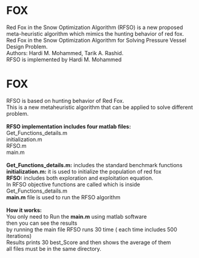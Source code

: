 # FOX
Red Fox in the Snow Optimization Algorithm (RFSO) is a new proposed meta-heuristic algorithm which mimics the hunting behavior of red fox.<br/>
Red Fox in the Snow Optimization Algorithm for Solving Pressure Vessel Design Problem.<br/>
 Authors: Hardi M. Mohammed, Tarik A. Rashid.<br/>
 RFSO is implemented by Hardi M. Mohammed<br/>

# FOX 
RFSO is based on hunting behavior of Red Fox.<br/>
This is a new metaheuristic algorithm that can be applied to solve different problem.<br/>
<br/>
<b>RFSO implementation includes four matlab files:</b><br/>
Get_Functions_details.m<br/>
initialization.m<br/>
RFSO.m<br/>
main.m<br/>
<br/>
<b>Get_Functions_details.m:</b> includes the standard benchmark functions<br/>
<b>initialization.m:</b> it is used to initialize the population of red fox<br/>
<b>RFSO:</b> includes both exploration and exploitation equation. <br/>
In RFSO objective functions are called which is inside Get_Functions_details.m<br/>
<b>main.m</b> file is used to run the RFSO algorithm<br/>
<br>
<b>How it works:</b><br/>
You only need to Run the <b>main.m</b> using matlab software<br/>
then you can see the results<br/>
by running the main file RFSO runs 30 time ( each time includes 500 iterations)<br/>
Results prints 30 best_Score and then shows the average of them<br/>
all files must be in the same directory.
